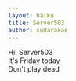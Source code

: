 ```yaml
---
layout: haiku
title: Server503
author: sudarakas
---
```


Hi! Server503 <br>
It's Friday today<br>
Don't play dead<br>
